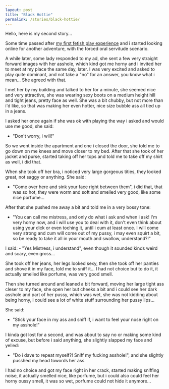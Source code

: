 ```yaml
---
layout: post
title: "Black Hottie"
permalink: /stories/black-hottie/
---
```


Hello, here is my second story...

Some time passed after <a href="{{site.baseurl}}/stories/first-play">my first fetish play experience</a> and i started looking online for another adventure, with the forced oral servitude scenario.

A while later, some lady responded to my ad, she sent a few very straight forward images with her asshole, which kind got me horny and i invited her to meet at my place the same day, later. I was very excited and asked to play quite dominant, and not take  a "no" for an answer, you know what i mean... She agreed with that.

I met her by my building and talked to her for a minute, she seemed nice and very attractive, she was wearing sexy boots on a medium height hill and tight jeans, pretty face as well. She was a bit chubby, but not more than i'd like, so that was making her even hotter, nice size bubble ass all tied up in a jeans.

I asked her once again if she was ok with playing the way i asked and would use me good, she said:
- "Don't worry, i will!"

So we went inside the apartment and one i closed the door, she told me to go down on me knees and move closer to my bed.
After that she took of her jacket and purse, started taking off her tops and told me to take off my shirt as well, i did that.

When she took off her bra, i noticed very large gorgeous tities, they looked great, not saggy or anything.
She said:
- "Come over here and sink your face right between them", i did that, that was so hot, they were worm and soft and smelled very good, like some nice porfume...

After that she pushed me away a bit and told me in a very bossy tone:
- "You can call me mistress, and only do what i ask and when i ask! I'm very horny now, and i will use you to deal with it, don't even think about using your dick or even toching it, until i cum at least once. I will come very strong and cum will come out of my pussy, i may even squirt a bit, so be ready to take it all in your mouth and swallow, understand?!"

I said: - "Yes Mistress, i understand", even though it sounded kinds weird and scary, even gross...

She took off her jeans, her legs looked sexy, then she took off her panties and shove it in my face, told me to sniff it...
I had not choice but to do it, it actually smelled like porfume, was very good smell.

Then she turned around and leaned a bit forward, moving her large tight ass cleser to my face, she open her but cheeks a bit and i could see her dark asshole and part of her pussy, which was wet, she was not kidding about being horny, i could see a lot of white stuff surrounding her pussy lips...

She said:
- "Stick your face in my ass and sniff if, i want to feel your nose right on my asshole!"

I kinda got lost for a second, and was about to say no or making some kind of excuse, but before i said anything, she slightly slapped my face and yelled:
- "Do i dave to repeat myself?! Sniff my fucking asshole!", and she slightly pusshed my head towords her ass.

I had no choice and got my face right in her crack, started making sniffing noise, it actually smelled nice, like porfume, but i could also could feel her horny oussy smell, it was so wet, porfume could not hide it anymore...
